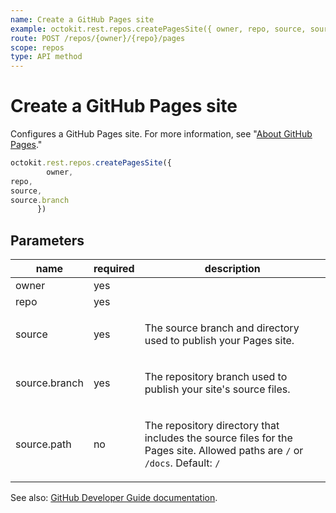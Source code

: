 ```yaml
---
name: Create a GitHub Pages site
example: octokit.rest.repos.createPagesSite({ owner, repo, source, source.branch })
route: POST /repos/{owner}/{repo}/pages
scope: repos
type: API method
---
```


# Create a GitHub Pages site

Configures a GitHub Pages site. For more information, see "[About GitHub Pages](/github/working-with-github-pages/about-github-pages)."

```js
octokit.rest.repos.createPagesSite({
        owner,
repo,
source,
source.branch
      })
```

## Parameters

<table>
  <thead>
    <tr>
      <th>name</th>
      <th>required</th>
      <th>description</th>
    </tr>
  </thead>
  <tbody>
    <tr><td>owner</td><td>yes</td><td>

</td></tr>
<tr><td>repo</td><td>yes</td><td>

</td></tr>
<tr><td>source</td><td>yes</td><td>

The source branch and directory used to publish your Pages site.

</td></tr>
<tr><td>source.branch</td><td>yes</td><td>

The repository branch used to publish your site's source files.

</td></tr>
<tr><td>source.path</td><td>no</td><td>

The repository directory that includes the source files for the Pages site. Allowed paths are `/` or `/docs`. Default: `/`

</td></tr>
  </tbody>
</table>

See also: [GitHub Developer Guide documentation](https://docs.github.com/rest/reference/repos#create-a-github-pages-site).
